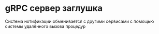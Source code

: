 # gRPC сервер заглушка
Система нотификации обменивается с другими сервисами с помощью системы удалённого вызова процедур
